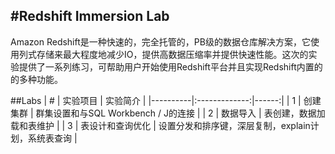 #Redshift Immersion Lab
--
Amazon Redshift是一种快速的，完全托管的，PB级的数据仓库解决方案，它使用列式存储来最大程度地减少IO，提供高数据压缩率并提供快速性能。这次的实验提供了一系列练习，可帮助用户开始使用Redshift平台并且实现Redshift内置的的多种功能。

##Labs
| #   |      实验项目      |  实验简介 |
|----------|:-------------:|------:|
| 1 |  创建集群 | 群集设置和与SQL Workbench / J的连接 |
| 2 |    数据导入   |   表创建，数据加载和表维护 |
| 3 | 表设计和查询优化 |    设置分发和排序键，深层复制，explain计划，系统表查询 |


